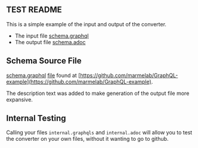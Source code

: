 ## TEST README

This is a simple example of the input and output of the converter.

* The input file [schema.graphql](test/schema.graphql)
* The output file [schema.adoc](test/schema.adoc)


## Schema Source File

[schema.graphql](schema.graphql) [file](https://github.com/marmelab/GraphQL-example/blob/master/schema.graphql) found at [https://github.com/marmelab/GraphQL-example](https://github.com/marmelab/GraphQL-example).

The description text was added to make generation of the output file more expansive.

## Internal Testing

Calling your files `internal.graphqls` and `internal.adoc` will allow you to test the converter on your own files, without it wanting to go to github.
